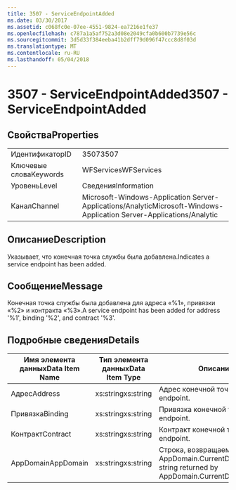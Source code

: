 ```yaml
---
title: 3507 - ServiceEndpointAdded
ms.date: 03/30/2017
ms.assetid: c068fc0e-07ee-4551-9824-ea7216e1fe37
ms.openlocfilehash: c787a1a5af752a3d08e2049cfa0b600b7739e56c
ms.sourcegitcommit: 3d5d33f384eeba41b2dff79d096f47ccc8d8f03d
ms.translationtype: MT
ms.contentlocale: ru-RU
ms.lasthandoff: 05/04/2018
---
```

# <a name="3507---serviceendpointadded"></a><span data-ttu-id="f10b9-102">3507 - ServiceEndpointAdded</span><span class="sxs-lookup"><span data-stu-id="f10b9-102">3507 - ServiceEndpointAdded</span></span>
## <a name="properties"></a><span data-ttu-id="f10b9-103">Свойства</span><span class="sxs-lookup"><span data-stu-id="f10b9-103">Properties</span></span>  
  
|||  
|-|-|  
|<span data-ttu-id="f10b9-104">Идентификатор</span><span class="sxs-lookup"><span data-stu-id="f10b9-104">ID</span></span>|<span data-ttu-id="f10b9-105">3507</span><span class="sxs-lookup"><span data-stu-id="f10b9-105">3507</span></span>|  
|<span data-ttu-id="f10b9-106">Ключевые слова</span><span class="sxs-lookup"><span data-stu-id="f10b9-106">Keywords</span></span>|<span data-ttu-id="f10b9-107">WFServices</span><span class="sxs-lookup"><span data-stu-id="f10b9-107">WFServices</span></span>|  
|<span data-ttu-id="f10b9-108">Уровень</span><span class="sxs-lookup"><span data-stu-id="f10b9-108">Level</span></span>|<span data-ttu-id="f10b9-109">Сведения</span><span class="sxs-lookup"><span data-stu-id="f10b9-109">Information</span></span>|  
|<span data-ttu-id="f10b9-110">Канал</span><span class="sxs-lookup"><span data-stu-id="f10b9-110">Channel</span></span>|<span data-ttu-id="f10b9-111">Microsoft-Windows-Application Server-Applications/Analytic</span><span class="sxs-lookup"><span data-stu-id="f10b9-111">Microsoft-Windows-Application Server-Applications/Analytic</span></span>|  
  
## <a name="description"></a><span data-ttu-id="f10b9-112">Описание</span><span class="sxs-lookup"><span data-stu-id="f10b9-112">Description</span></span>  
 <span data-ttu-id="f10b9-113">Указывает, что конечная точка службы была добавлена.</span><span class="sxs-lookup"><span data-stu-id="f10b9-113">Indicates a service endpoint has been added.</span></span>  
  
## <a name="message"></a><span data-ttu-id="f10b9-114">Сообщение</span><span class="sxs-lookup"><span data-stu-id="f10b9-114">Message</span></span>  
 <span data-ttu-id="f10b9-115">Конечная точка службы была добавлена для адреса «%1», привязки «%2» и контракта «%3».</span><span class="sxs-lookup"><span data-stu-id="f10b9-115">A service endpoint has been added for address '%1', binding '%2', and contract '%3'.</span></span>  
  
## <a name="details"></a><span data-ttu-id="f10b9-116">Подробные сведения</span><span class="sxs-lookup"><span data-stu-id="f10b9-116">Details</span></span>  
  
|<span data-ttu-id="f10b9-117">Имя элемента данных</span><span class="sxs-lookup"><span data-stu-id="f10b9-117">Data Item Name</span></span>|<span data-ttu-id="f10b9-118">Тип элемента данных</span><span class="sxs-lookup"><span data-stu-id="f10b9-118">Data Item Type</span></span>|<span data-ttu-id="f10b9-119">Описание</span><span class="sxs-lookup"><span data-stu-id="f10b9-119">Description</span></span>|  
|--------------------|--------------------|-----------------|  
|<span data-ttu-id="f10b9-120">Адрес</span><span class="sxs-lookup"><span data-stu-id="f10b9-120">Address</span></span>|<span data-ttu-id="f10b9-121">xs:string</span><span class="sxs-lookup"><span data-stu-id="f10b9-121">xs:string</span></span>|<span data-ttu-id="f10b9-122">Адрес конечной точки.</span><span class="sxs-lookup"><span data-stu-id="f10b9-122">The address of the endpoint.</span></span>|  
|<span data-ttu-id="f10b9-123">Привязка</span><span class="sxs-lookup"><span data-stu-id="f10b9-123">Binding</span></span>|<span data-ttu-id="f10b9-124">xs:string</span><span class="sxs-lookup"><span data-stu-id="f10b9-124">xs:string</span></span>|<span data-ttu-id="f10b9-125">Привязка конечной точки.</span><span class="sxs-lookup"><span data-stu-id="f10b9-125">The binding of the endpoint.</span></span>|  
|<span data-ttu-id="f10b9-126">Контракт</span><span class="sxs-lookup"><span data-stu-id="f10b9-126">Contract</span></span>|<span data-ttu-id="f10b9-127">xs:string</span><span class="sxs-lookup"><span data-stu-id="f10b9-127">xs:string</span></span>|<span data-ttu-id="f10b9-128">Контракт конечной точки.</span><span class="sxs-lookup"><span data-stu-id="f10b9-128">The contract of the endpoint.</span></span>|  
|<span data-ttu-id="f10b9-129">AppDomain</span><span class="sxs-lookup"><span data-stu-id="f10b9-129">AppDomain</span></span>|<span data-ttu-id="f10b9-130">xs:string</span><span class="sxs-lookup"><span data-stu-id="f10b9-130">xs:string</span></span>|<span data-ttu-id="f10b9-131">Строка, возвращаемая AppDomain.CurrentDomain.FriendlyName.</span><span class="sxs-lookup"><span data-stu-id="f10b9-131">The string returned by AppDomain.CurrentDomain.FriendlyName.</span></span>|
